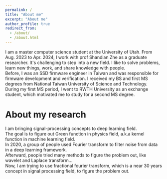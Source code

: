 ```yaml
---
permalink: /
title: "About me"
excerpt: "About me"
author_profile: true
redirect_from: 
  - /about/
  - /about.html
---
```


I am a master computer science student at the University of Utah. From Aug. 2023 to Apr. 2024, I work with prof Shandian Zhe as a graduate researcher. It's challenging to step into a new field. I like to solve problems, learn new things, work, and share knowledge with people.  
Before, I was an SSD firmware engineer in Taiwan and was responsible for firmware development and verification. I received my BS and first MS degrees from National Taiwan University of Science and Technology. During my first MS period, I went to RWTH University as an exchange student, which motivated me to study for a second MS degree.

About my research
======
I am bringing signal-processing concepts to deep learning field.  
The goal is to figure out Green function in physics field,  a.k.a kernel function in machine learning field.  
In 2020, a group of people used Fourier transform to filter noise from data in a deep learning framework.  
Afterward, people tried many methods to figure the problem out, like wavelet and Laplace transform...  
Now, I am trying to use fractional fourier transform, which is a near 30 years concept in signal processing field, to figure the problem out.

